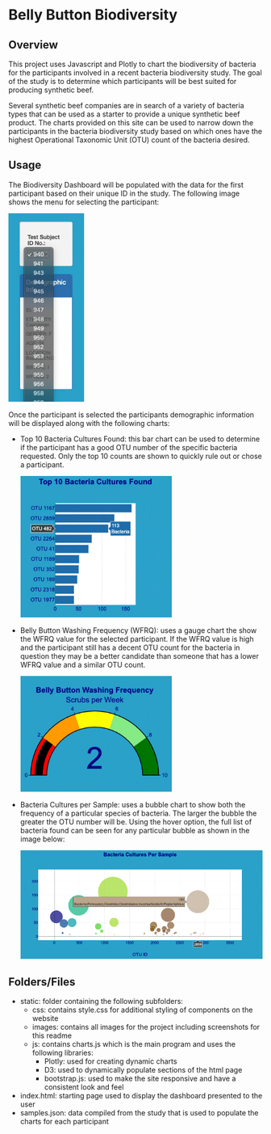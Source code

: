 # Belly Button Biodiversity

## Overview

This project uses Javascript and Plotly to chart the biodiversity of bacteria for the participants involved in a recent bacteria biodiversity study. The goal of the study is to determine which participants will be best suited for producing synthetic beef.

Several synthetic beef companies are in search of a variety of bacteria types that can be used as a starter to provide a unique synthetic beef product. The charts provided on this site can be used to narrow down the participants in the bacteria biodiversity study based on which ones have the highest Operational Taxonomic Unit (OTU) count of the bacteria desired.

## Usage

The Biodiversity Dashboard will be populated with the data for the first participant based on their unique ID in the study. The following image shows the menu for selecting the participant:

<img src="./static/images/dropdown_menu.png" alt="dropdown menu" width="150"/>

Once the participant is selected the participants demographic information will be displayed along with the following charts:

- Top 10 Bacteria Cultures Found: this bar chart can be used to determine if the participant has a good OTU number of the specific bacteria requested. Only the top 10 counts are shown to quickly rule out or chose a participant.

    <img src="./static/images/bar_chart_hover.png" alt="bar chart" width="300"/>

- Belly Button Washing Frequency (WFRQ): uses a gauge chart the show the WFRQ value for the selected participant. If the WFRQ value is high and the participant still has a decent OTU count for the bacteria in question they may be a better candidate than someone that has a lower WFRQ value and a similar OTU count.

    <img src="./static/images/gauge_chart.png" alt="gauge chart" width="300"/>

- Bacteria Cultures per Sample: uses a bubble chart to show both the frequency of a particular species of bacteria. The larger the bubble the greater the OTU number will be. Using the hover option, the full list of bacteria found can be seen for any particular bubble as shown in the image below:

    <img src="./static/images/bubble_chart_hover.png" alt="bar chart" width="600"/>

## Folders/Files

- static: folder containing the following subfolders:
  - css: contains style.css for additional styling of components on the website
  - images: contains all images for the project including screenshots for this readme
  - js: contains charts.js which is the main program and uses the following libraries:
    - Plotly: used for creating dynamic charts
    - D3: used to dynamically populate sections of the html page
    - bootstrap.js: used to make the site responsive and have a consistent look and feel
- index.html: starting page used to display the dashboard presented to the user
- samples.json: data compiled from the study that is used to populate the charts for each participant
